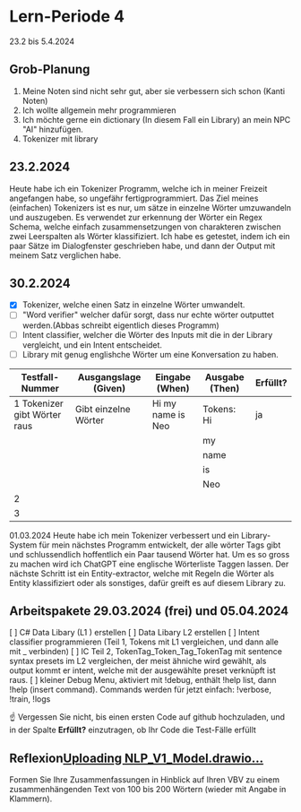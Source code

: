 # Lern-Periode 4

23.2 bis 5.4.2024

## Grob-Planung

1. Meine Noten sind nicht sehr gut, aber sie verbessern sich schon (Kanti Noten)
2. Ich wollte allgemein mehr programmieren
3. Ich möchte gerne ein dictionary (In diesem Fall ein Library) an mein NPC "AI" hinzufügen.
4. Tokenizer mit library

## 23.2.2024

Heute habe ich ein Tokenizer Programm, welche ich in meiner Freizeit angefangen habe, so ungefähr fertigprogrammiert. Das Ziel meines (einfachen) Tokenizers ist es nur, um sätze in einzelne Wörter umzuwandeln und auszugeben.
Es verwendet zur erkennung der Wörter ein Regex Schema, welche einfach zusammensetzungen von charakteren zwischen zwei Leerspalten als Wörter klassifiziert. Ich habe es getestet, indem ich ein paar Sätze im Dialogfenster geschrieben habe, und dann der Output mit meinem Satz verglichen habe.

## 30.2.2024

- [x] Tokenizer, welche einen Satz in einzelne Wörter umwandelt.
- [ ] "Word verifier" welcher dafür sorgt, dass nur echte wörter outputtet werden.(Abbas schreibt eigentlich dieses Programm)
- [ ] Intent classifier, welcher die Wörter des Inputs mit die in der Library vergleicht, und ein Intent entscheidet.
- [ ] Library mit genug englishche Wörter um eine Konversation zu haben.

|      Testfall-Nummer       |      Ausgangslage (Given)   |   Eingabe (When)   |    Ausgabe (Then)       | Erfüllt? |
|      ---------------       |      --------------------   |   --------------   |    --------------       | -------- |
|1 Tokenizer gibt Wörter raus| Gibt einzelne Wörter        | Hi my name is Neo  |Tokens: Hi               | ja       |
|                            |                             |                    |         my
|                            |                             |                    |         name
|                            |                             |                    |         is               
|                            |                             |                    |         Neo             |          |
|2                           |                             |                    |                         |          |
|3                           |                             |                    |                         |          |

01.03.2024
Heute habe ich mein Tokenizer verbessert und ein Library-System für mein nächstes Programm entwickelt, der alle wörter Tags gibt und schlussendlich hoffentlich ein Paar tausend Wörter hat. Um es so gross zu machen wird ich ChatGPT eine englische Wörterliste Taggen lassen. Der nächste Schritt ist ein Entity-extractor, welche mit Regeln die Wörter als Entity klassifiziert oder als sonstiges, dafür greift es auf diesem Library zu.


## Arbeitspakete 29.03.2024 (frei) und 05.04.2024 

 [ ] C# Data Libary (L1 ) erstellen
 [ ] Data Libary L2 erstellen
 [ ] Intent classifier programmieren (Teil 1, Tokens mit L1 vergleichen, und dann alle mit _ verbinden)
 [ ] IC Teil 2, TokenTag_Token_Tag_TokenTag mit sentence syntax presets im L2 vergleichen, der meist ähniche wird gewählt, als output kommt er intent, welche mit der ausgewählte preset verknüpft ist raus.
 [ ] kleiner Debug Menu, aktiviert mit !debug, enthält !help list, dann !help (insert command). Commands werden für jetzt einfach: !verbose, !train, !logs


☝️ Vergessen Sie nicht, bis einen ersten Code auf github hochzuladen, und in der Spalte **Erfüllt?** einzutragen, ob Ihr Code die Test-Fälle erfüllt



## Reflexion[Uploading NLP_V1_Model.drawio…]()<mxfile host="Electron" modified="2024-02-23T20:31:22.098Z" agent="Mozilla/5.0 (Windows NT 10.0; Win64; x64) AppleWebKit/537.36 (KHTML, like Gecko) draw.io/23.1.5 Chrome/120.0.6099.109 Electron/28.1.0 Safari/537.36" etag="Od474EbXfDiANGp-Ezsa" version="23.1.5" type="device">
  <diagram name="Page-1" id="2YBvvXClWsGukQMizWep">
    <mxGraphModel dx="2069" dy="1822" grid="1" gridSize="10" guides="1" tooltips="1" connect="1" arrows="1" fold="1" page="1" pageScale="1" pageWidth="850" pageHeight="1100" math="0" shadow="0">
      <root>
        <mxCell id="0" />
        <mxCell id="1" parent="0" />
        <mxCell id="EpPh9EG6Jb95I4vqG8Gm-11" value="" style="rounded=0;whiteSpace=wrap;html=1;" vertex="1" parent="1">
          <mxGeometry x="295" y="470" width="235" height="400" as="geometry" />
        </mxCell>
        <mxCell id="EpPh9EG6Jb95I4vqG8Gm-6" value="" style="rounded=0;whiteSpace=wrap;html=1;" vertex="1" parent="1">
          <mxGeometry x="295" y="90" width="230" height="270" as="geometry" />
        </mxCell>
        <mxCell id="EpPh9EG6Jb95I4vqG8Gm-1" value="" style="rounded=0;whiteSpace=wrap;html=1;" vertex="1" parent="1">
          <mxGeometry x="330" y="150" width="160" height="80" as="geometry" />
        </mxCell>
        <mxCell id="EpPh9EG6Jb95I4vqG8Gm-2" value="&lt;font style=&quot;font-size: 14px;&quot;&gt;Tokenizer&lt;/font&gt;" style="text;html=1;align=center;verticalAlign=middle;whiteSpace=wrap;rounded=0;" vertex="1" parent="1">
          <mxGeometry x="330" y="155" width="160" height="70" as="geometry" />
        </mxCell>
        <mxCell id="EpPh9EG6Jb95I4vqG8Gm-3" value="" style="rounded=0;whiteSpace=wrap;html=1;" vertex="1" parent="1">
          <mxGeometry x="327.5" y="257.5" width="165" height="80" as="geometry" />
        </mxCell>
        <mxCell id="EpPh9EG6Jb95I4vqG8Gm-4" value="" style="shape=flexArrow;endArrow=classic;html=1;rounded=0;" edge="1" parent="1">
          <mxGeometry width="50" height="50" relative="1" as="geometry">
            <mxPoint x="409.5" y="230" as="sourcePoint" />
            <mxPoint x="410" y="260" as="targetPoint" />
          </mxGeometry>
        </mxCell>
        <mxCell id="EpPh9EG6Jb95I4vqG8Gm-5" value="&lt;span style=&quot;font-size: 14px;&quot;&gt;Word verifier&lt;/span&gt;" style="text;html=1;align=center;verticalAlign=middle;whiteSpace=wrap;rounded=0;" vertex="1" parent="1">
          <mxGeometry x="362.5" y="280" width="95" height="35" as="geometry" />
        </mxCell>
        <mxCell id="EpPh9EG6Jb95I4vqG8Gm-7" value="&lt;font style=&quot;font-size: 15px;&quot;&gt;Text recognition module&lt;/font&gt;" style="text;html=1;align=center;verticalAlign=middle;whiteSpace=wrap;rounded=0;" vertex="1" parent="1">
          <mxGeometry x="325" y="100" width="170" height="30" as="geometry" />
        </mxCell>
        <mxCell id="EpPh9EG6Jb95I4vqG8Gm-8" value="" style="shape=flexArrow;endArrow=classic;html=1;rounded=0;endWidth=55;endSize=7.07;" edge="1" parent="1">
          <mxGeometry width="50" height="50" relative="1" as="geometry">
            <mxPoint x="409.5" y="360" as="sourcePoint" />
            <mxPoint x="409.5" y="400" as="targetPoint" />
          </mxGeometry>
        </mxCell>
        <mxCell id="EpPh9EG6Jb95I4vqG8Gm-9" value="&lt;span style=&quot;font-size: 14px;&quot;&gt;tokenized input text&lt;/span&gt;" style="text;html=1;align=center;verticalAlign=middle;whiteSpace=wrap;rounded=0;" vertex="1" parent="1">
          <mxGeometry x="330" y="400" width="160" height="30" as="geometry" />
        </mxCell>
        <mxCell id="EpPh9EG6Jb95I4vqG8Gm-10" value="" style="shape=flexArrow;endArrow=classic;html=1;rounded=0;endWidth=55;endSize=7.07;" edge="1" parent="1">
          <mxGeometry width="50" height="50" relative="1" as="geometry">
            <mxPoint x="409.5" y="430" as="sourcePoint" />
            <mxPoint x="409.5" y="470" as="targetPoint" />
          </mxGeometry>
        </mxCell>
        <mxCell id="EpPh9EG6Jb95I4vqG8Gm-12" value="&lt;font style=&quot;font-size: 15px;&quot;&gt;Intent classification and Entity extraction&lt;/font&gt;" style="text;html=1;align=center;verticalAlign=middle;whiteSpace=wrap;rounded=0;" vertex="1" parent="1">
          <mxGeometry x="325" y="480" width="170" height="30" as="geometry" />
        </mxCell>
        <mxCell id="EpPh9EG6Jb95I4vqG8Gm-32" value="" style="rounded=1;whiteSpace=wrap;html=1;" vertex="1" parent="1">
          <mxGeometry x="321.5" y="510" width="173.5" height="200" as="geometry" />
        </mxCell>
        <mxCell id="EpPh9EG6Jb95I4vqG8Gm-13" value="" style="rounded=0;whiteSpace=wrap;html=1;" vertex="1" parent="1">
          <mxGeometry x="332.5" y="530" width="150" height="70" as="geometry" />
        </mxCell>
        <mxCell id="EpPh9EG6Jb95I4vqG8Gm-15" value="" style="shape=flexArrow;endArrow=classic;startArrow=classic;html=1;rounded=0;" edge="1" parent="1">
          <mxGeometry width="100" height="100" relative="1" as="geometry">
            <mxPoint x="482.5" y="660" as="sourcePoint" />
            <mxPoint x="650" y="660" as="targetPoint" />
          </mxGeometry>
        </mxCell>
        <mxCell id="EpPh9EG6Jb95I4vqG8Gm-16" value="" style="rounded=0;whiteSpace=wrap;html=1;" vertex="1" parent="1">
          <mxGeometry x="650" y="565" width="250" height="220" as="geometry" />
        </mxCell>
        <mxCell id="EpPh9EG6Jb95I4vqG8Gm-18" value="&lt;font style=&quot;font-size: 15px;&quot;&gt;Library 1&lt;/font&gt;" style="text;html=1;align=center;verticalAlign=middle;whiteSpace=wrap;rounded=0;" vertex="1" parent="1">
          <mxGeometry x="720" y="575" width="110" height="30" as="geometry" />
        </mxCell>
        <mxCell id="EpPh9EG6Jb95I4vqG8Gm-19" value="&lt;font style=&quot;font-size: 14px;&quot;&gt;Contains Vocabulary, all tagged, acts as POS tagger&lt;/font&gt;" style="text;html=1;align=center;verticalAlign=middle;whiteSpace=wrap;rounded=0;" vertex="1" parent="1">
          <mxGeometry x="685" y="645" width="180" height="60" as="geometry" />
        </mxCell>
        <mxCell id="EpPh9EG6Jb95I4vqG8Gm-20" value="" style="rounded=0;whiteSpace=wrap;html=1;" vertex="1" parent="1">
          <mxGeometry x="335" y="625" width="150" height="70" as="geometry" />
        </mxCell>
        <mxCell id="EpPh9EG6Jb95I4vqG8Gm-14" value="&lt;font style=&quot;font-size: 14px;&quot;&gt;Intent classifier&lt;/font&gt;" style="text;html=1;align=center;verticalAlign=middle;whiteSpace=wrap;rounded=0;" vertex="1" parent="1">
          <mxGeometry x="357.5" y="645" width="100" height="30" as="geometry" />
        </mxCell>
        <mxCell id="EpPh9EG6Jb95I4vqG8Gm-21" value="&lt;font style=&quot;font-size: 14px;&quot;&gt;Entity extractor&lt;/font&gt;" style="text;html=1;align=center;verticalAlign=middle;whiteSpace=wrap;rounded=0;" vertex="1" parent="1">
          <mxGeometry x="358.25" y="550" width="100" height="30" as="geometry" />
        </mxCell>
        <mxCell id="EpPh9EG6Jb95I4vqG8Gm-23" value="" style="shape=flexArrow;endArrow=classic;html=1;rounded=0;exitX=0;exitY=0.5;exitDx=0;exitDy=0;entryX=0.5;entryY=0;entryDx=0;entryDy=0;" edge="1" parent="1" source="EpPh9EG6Jb95I4vqG8Gm-13" target="EpPh9EG6Jb95I4vqG8Gm-24">
          <mxGeometry width="50" height="50" relative="1" as="geometry">
            <mxPoint x="120" y="610" as="sourcePoint" />
            <mxPoint x="110" y="660" as="targetPoint" />
            <Array as="points">
              <mxPoint x="55" y="565" />
            </Array>
          </mxGeometry>
        </mxCell>
        <mxCell id="EpPh9EG6Jb95I4vqG8Gm-24" value="" style="rounded=0;whiteSpace=wrap;html=1;" vertex="1" parent="1">
          <mxGeometry x="-70" y="605" width="250" height="220" as="geometry" />
        </mxCell>
        <mxCell id="EpPh9EG6Jb95I4vqG8Gm-25" value="&lt;font style=&quot;font-size: 15px;&quot;&gt;Library 2&lt;/font&gt;" style="text;html=1;align=center;verticalAlign=middle;whiteSpace=wrap;rounded=0;" vertex="1" parent="1">
          <mxGeometry y="615" width="110" height="30" as="geometry" />
        </mxCell>
        <mxCell id="EpPh9EG6Jb95I4vqG8Gm-26" value="&lt;span style=&quot;font-size: 14px;&quot;&gt;Saves important entities&lt;br&gt;Saves the Context and Intent&lt;br&gt;Contains all possible intents&lt;br&gt;&lt;/span&gt;" style="text;html=1;align=center;verticalAlign=middle;whiteSpace=wrap;rounded=0;" vertex="1" parent="1">
          <mxGeometry x="-35" y="685" width="180" height="60" as="geometry" />
        </mxCell>
        <mxCell id="EpPh9EG6Jb95I4vqG8Gm-29" value="" style="shape=flexArrow;endArrow=classic;html=1;rounded=0;endWidth=55;endSize=7.07;" edge="1" parent="1">
          <mxGeometry width="50" height="50" relative="1" as="geometry">
            <mxPoint x="407" y="710" as="sourcePoint" />
            <mxPoint x="407" y="750" as="targetPoint" />
          </mxGeometry>
        </mxCell>
        <mxCell id="EpPh9EG6Jb95I4vqG8Gm-31" value="" style="rounded=0;whiteSpace=wrap;html=1;" vertex="1" parent="1">
          <mxGeometry x="317.5" y="750" width="180" height="100" as="geometry" />
        </mxCell>
        <mxCell id="EpPh9EG6Jb95I4vqG8Gm-33" value="&lt;font style=&quot;font-size: 14px;&quot;&gt;Context handler&lt;/font&gt;" style="text;html=1;align=center;verticalAlign=middle;whiteSpace=wrap;rounded=0;" vertex="1" parent="1">
          <mxGeometry x="340" y="780" width="140" height="40" as="geometry" />
        </mxCell>
        <mxCell id="EpPh9EG6Jb95I4vqG8Gm-34" value="" style="shape=flexArrow;endArrow=classic;html=1;rounded=0;endWidth=55;endSize=7.07;" edge="1" parent="1">
          <mxGeometry width="50" height="50" relative="1" as="geometry">
            <mxPoint x="407" y="870" as="sourcePoint" />
            <mxPoint x="407" y="910" as="targetPoint" />
          </mxGeometry>
        </mxCell>
        <mxCell id="EpPh9EG6Jb95I4vqG8Gm-35" value="" style="rounded=0;whiteSpace=wrap;html=1;" vertex="1" parent="1">
          <mxGeometry x="220" y="910" width="380" height="150" as="geometry" />
        </mxCell>
        <mxCell id="EpPh9EG6Jb95I4vqG8Gm-36" value="&lt;font style=&quot;font-size: 15px;&quot;&gt;Response generator&lt;/font&gt;" style="text;html=1;align=center;verticalAlign=middle;whiteSpace=wrap;rounded=0;" vertex="1" parent="1">
          <mxGeometry x="312.5" y="920" width="180" height="30" as="geometry" />
        </mxCell>
        <mxCell id="EpPh9EG6Jb95I4vqG8Gm-37" value="" style="rounded=0;whiteSpace=wrap;html=1;" vertex="1" parent="1">
          <mxGeometry x="650" y="875" width="250" height="220" as="geometry" />
        </mxCell>
        <mxCell id="EpPh9EG6Jb95I4vqG8Gm-38" value="&lt;font style=&quot;font-size: 15px;&quot;&gt;Library 3&lt;/font&gt;" style="text;html=1;align=center;verticalAlign=middle;whiteSpace=wrap;rounded=0;" vertex="1" parent="1">
          <mxGeometry x="720" y="885" width="110" height="30" as="geometry" />
        </mxCell>
        <mxCell id="EpPh9EG6Jb95I4vqG8Gm-39" value="&lt;span style=&quot;font-size: 14px;&quot;&gt;Contains preset sentence templates, both for input and output intents&lt;/span&gt;" style="text;html=1;align=center;verticalAlign=middle;whiteSpace=wrap;rounded=0;" vertex="1" parent="1">
          <mxGeometry x="685" y="955" width="180" height="60" as="geometry" />
        </mxCell>
        <mxCell id="EpPh9EG6Jb95I4vqG8Gm-40" value="" style="shape=flexArrow;endArrow=classic;html=1;rounded=0;" edge="1" parent="1">
          <mxGeometry width="50" height="50" relative="1" as="geometry">
            <mxPoint x="650" y="984.5" as="sourcePoint" />
            <mxPoint x="600" y="985" as="targetPoint" />
          </mxGeometry>
        </mxCell>
        <mxCell id="EpPh9EG6Jb95I4vqG8Gm-41" value="" style="shape=flexArrow;endArrow=classic;html=1;rounded=0;endWidth=55;endSize=7.07;" edge="1" parent="1">
          <mxGeometry width="50" height="50" relative="1" as="geometry">
            <mxPoint x="412" y="1060" as="sourcePoint" />
            <mxPoint x="412" y="1100" as="targetPoint" />
          </mxGeometry>
        </mxCell>
        <mxCell id="EpPh9EG6Jb95I4vqG8Gm-42" value="&lt;font size=&quot;1&quot; style=&quot;&quot;&gt;&lt;b style=&quot;font-size: 40px;&quot;&gt;Output&lt;/b&gt;&lt;/font&gt;" style="text;html=1;align=center;verticalAlign=middle;whiteSpace=wrap;rounded=0;" vertex="1" parent="1">
          <mxGeometry x="340" y="1110" width="145" height="60" as="geometry" />
        </mxCell>
        <mxCell id="EpPh9EG6Jb95I4vqG8Gm-43" value="&lt;font size=&quot;1&quot; style=&quot;&quot;&gt;&lt;b style=&quot;font-size: 40px;&quot;&gt;Input&lt;/b&gt;&lt;/font&gt;" style="text;html=1;align=center;verticalAlign=middle;whiteSpace=wrap;rounded=0;" vertex="1" parent="1">
          <mxGeometry x="335" y="-10" width="145" height="60" as="geometry" />
        </mxCell>
        <mxCell id="EpPh9EG6Jb95I4vqG8Gm-44" value="" style="shape=flexArrow;endArrow=classic;html=1;rounded=0;endWidth=55;endSize=7.07;" edge="1" parent="1">
          <mxGeometry width="50" height="50" relative="1" as="geometry">
            <mxPoint x="407" y="50" as="sourcePoint" />
            <mxPoint x="407" y="90" as="targetPoint" />
          </mxGeometry>
        </mxCell>
        <mxCell id="EpPh9EG6Jb95I4vqG8Gm-46" value="" style="shape=flexArrow;endArrow=classic;html=1;rounded=0;exitX=0;exitY=0.75;exitDx=0;exitDy=0;entryX=0.917;entryY=-0.028;entryDx=0;entryDy=0;entryPerimeter=0;" edge="1" parent="1" source="EpPh9EG6Jb95I4vqG8Gm-16" target="EpPh9EG6Jb95I4vqG8Gm-35">
          <mxGeometry width="50" height="50" relative="1" as="geometry">
            <mxPoint x="570" y="850" as="sourcePoint" />
            <mxPoint x="620" y="800" as="targetPoint" />
            <Array as="points">
              <mxPoint x="568" y="730" />
            </Array>
          </mxGeometry>
        </mxCell>
        <mxCell id="EpPh9EG6Jb95I4vqG8Gm-47" value="" style="shape=flexArrow;endArrow=classic;html=1;rounded=0;entryX=0;entryY=0.5;entryDx=0;entryDy=0;" edge="1" parent="1" target="EpPh9EG6Jb95I4vqG8Gm-31">
          <mxGeometry width="50" height="50" relative="1" as="geometry">
            <mxPoint x="180" y="770" as="sourcePoint" />
            <mxPoint x="230" y="860" as="targetPoint" />
            <Array as="points">
              <mxPoint x="230" y="770" />
              <mxPoint x="280" y="800" />
            </Array>
          </mxGeometry>
        </mxCell>
        <mxCell id="EpPh9EG6Jb95I4vqG8Gm-49" value="" style="rounded=0;whiteSpace=wrap;html=1;" vertex="1" parent="1">
          <mxGeometry x="-100" y="875" width="250" height="220" as="geometry" />
        </mxCell>
        <mxCell id="EpPh9EG6Jb95I4vqG8Gm-50" value="&lt;font style=&quot;font-size: 15px;&quot;&gt;Library 4&lt;/font&gt;" style="text;html=1;align=center;verticalAlign=middle;whiteSpace=wrap;rounded=0;" vertex="1" parent="1">
          <mxGeometry x="-30" y="885" width="110" height="30" as="geometry" />
        </mxCell>
        <mxCell id="EpPh9EG6Jb95I4vqG8Gm-51" value="&lt;span style=&quot;font-size: 14px;&quot;&gt;Contains Intent associations&lt;/span&gt;" style="text;html=1;align=center;verticalAlign=middle;whiteSpace=wrap;rounded=0;" vertex="1" parent="1">
          <mxGeometry x="-65" y="955" width="180" height="60" as="geometry" />
        </mxCell>
        <mxCell id="EpPh9EG6Jb95I4vqG8Gm-53" value="" style="shape=flexArrow;endArrow=classic;html=1;rounded=0;exitX=1;exitY=0.5;exitDx=0;exitDy=0;entryX=0;entryY=0.5;entryDx=0;entryDy=0;" edge="1" parent="1" source="EpPh9EG6Jb95I4vqG8Gm-49" target="EpPh9EG6Jb95I4vqG8Gm-35">
          <mxGeometry width="50" height="50" relative="1" as="geometry">
            <mxPoint x="200" y="950" as="sourcePoint" />
            <mxPoint x="217" y="960" as="targetPoint" />
          </mxGeometry>
        </mxCell>
        <mxCell id="EpPh9EG6Jb95I4vqG8Gm-54" value="" style="shape=flexArrow;endArrow=classic;startArrow=classic;html=1;rounded=0;entryX=0;entryY=0.5;entryDx=0;entryDy=0;exitX=1;exitY=0.25;exitDx=0;exitDy=0;" edge="1" parent="1" source="EpPh9EG6Jb95I4vqG8Gm-24" target="EpPh9EG6Jb95I4vqG8Gm-20">
          <mxGeometry width="100" height="100" relative="1" as="geometry">
            <mxPoint x="190" y="730" as="sourcePoint" />
            <mxPoint x="290" y="630" as="targetPoint" />
          </mxGeometry>
        </mxCell>
        <mxCell id="EpPh9EG6Jb95I4vqG8Gm-55" value="&lt;font style=&quot;&quot;&gt;&lt;b style=&quot;&quot;&gt;&lt;font style=&quot;font-size: 17px;&quot;&gt;NOTE&lt;/font&gt;&lt;/b&gt;&lt;span style=&quot;font-size: 15px;&quot;&gt;: For Debug purposes: every stage gives an Input to the ADMIN block, and the ADMIN block can send an Input to any module in the system bypassing all others&lt;/span&gt;&lt;/font&gt;" style="text;html=1;align=center;verticalAlign=middle;whiteSpace=wrap;rounded=0;" vertex="1" parent="1">
          <mxGeometry x="-50" y="270" width="280" height="220" as="geometry" />
        </mxCell>
        <mxCell id="EpPh9EG6Jb95I4vqG8Gm-56" value="" style="shape=flexArrow;endArrow=classic;html=1;rounded=0;exitX=1;exitY=1;exitDx=0;exitDy=0;entryX=0;entryY=0;entryDx=0;entryDy=0;" edge="1" parent="1" source="EpPh9EG6Jb95I4vqG8Gm-24" target="EpPh9EG6Jb95I4vqG8Gm-35">
          <mxGeometry width="50" height="50" relative="1" as="geometry">
            <mxPoint x="460" y="710" as="sourcePoint" />
            <mxPoint x="510" y="660" as="targetPoint" />
          </mxGeometry>
        </mxCell>
      </root>
    </mxGraphModel>
  </diagram>
</mxfile>



Formen Sie Ihre Zusammenfassungen in Hinblick auf Ihren VBV zu einem zusammenhängenden Text von 100 bis 200 Wörtern (wieder mit Angabe in Klammern).

